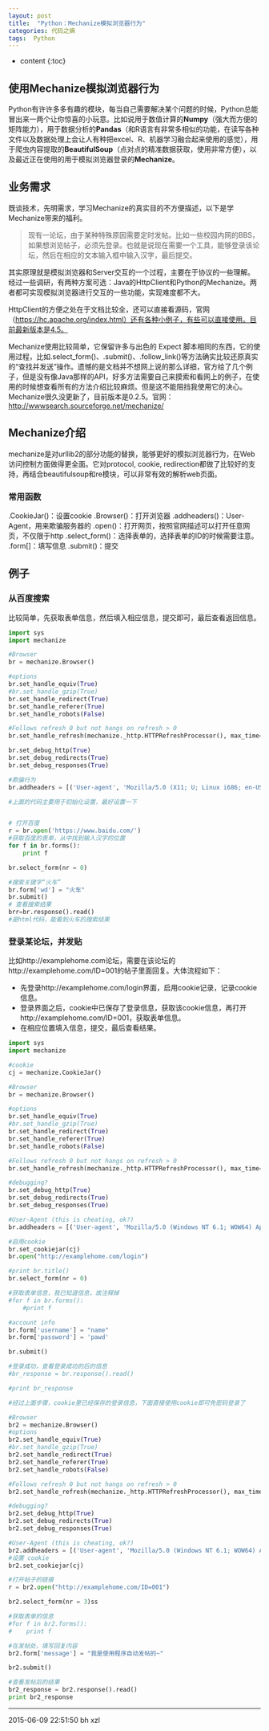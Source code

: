 ```yaml
---
layout: post
title:  "Python：Mechanize模拟浏览器行为"
categories: 代码之熵
tags:  Python
---
```


* content
{:toc}

## 使用Mechanize模拟浏览器行为

Python有许许多多有趣的模块，每当自己需要解决某个问题的时候，Python总能冒出来一两个让你惊喜的小玩意。比如说用于数值计算的**Numpy**（强大而方便的矩阵能力），用于数据分析的**Pandas**（和R语言有非常多相似的功能，在读写各种文件以及数据处理上会让人有种把excel、R、机器学习融合起来使用的感觉），用于爬虫内容提取的**BeautifulSoup**（点对点的精准数据获取，使用非常方便），以及最近正在使用的用于模拟浏览器登录的**Mechanize**。





## 业务需求

既谈技术，先明需求，学习Mechanize的真实目的不方便描述，以下是学Mechanize带来的福利。

>现有一论坛，由于某种特殊原因需要定时发帖。比如一些校园内网的BBS，如果想浏览帖子，必须先登录。也就是说现在需要一个工具，能够登录该论坛，然后在相应的文本输入框中输入汉字，最后提交。

其实原理就是模拟浏览器和Server交互的一个过程，主要在于协议的一些理解。经过一些调研，有两种方案可选：Java的HttpClient和Python的Mechanize。两者都可实现模拟浏览器进行交互的一些功能，实现难度都不大。

HttpClient的方便之处在于文档比较全，还可以直接看源码，官网（https://hc.apache.org/index.html）还有各种小例子，有些可以直接使用。目前最新版本是4.5。

Mechanize使用比较简单，它保留许多与出色的 Expect 脚本相同的东西，它的使用过程，比如.select_form()、.submit()、.follow_link()等方法确实比较还原真实的“查找并发送”操作。遗憾的是文档并不想网上说的那么详细，官方给了几个例子，但是没有像Java那样的API，好多方法需要自己来摸索和看网上的例子，在使用的时候想查看所有的方法介绍比较麻烦。但是这不能阻挡我使用它的决心。Mechanize很久没更新了，目前版本是0.2.5。官网：http://wwwsearch.sourceforge.net/mechanize/

## Mechanize介绍

mechanize是对urllib2的部分功能的替换，能够更好的模拟浏览器行为，在Web访问控制方面做得更全面。它对protocol, cookie, redirection都做了比较好的支持，再结合beautifulsoup和re模块，可以非常有效的解析web页面。

### 常用函数

.CookieJar()：设置cookie
.Browser()：打开浏览器
.addheaders()：User-Agent，用来欺骗服务器的
.open()：打开网页，按照官网描述可以打开任意网页，不仅限于http
.select_form()：选择表单的，选择表单的ID的时候需要注意。
.form[]：填写信息
.submit()：提交

## 例子

### 从百度搜索

比较简单，先获取表单信息，然后填入相应信息，提交即可，最后查看返回信息。

```python
import sys
import mechanize

#Browser
br = mechanize.Browser()

#options
br.set_handle_equiv(True)
#br.set_handle_gzip(True)
br.set_handle_redirect(True)
br.set_handle_referer(True)
br.set_handle_robots(False)

#Follows refresh 0 but not hangs on refresh > 0
br.set_handle_refresh(mechanize._http.HTTPRefreshProcessor(), max_time=1)

br.set_debug_http(True)
br.set_debug_redirects(True)
br.set_debug_responses(True)

#欺骗行为
br.addheaders = [('User-agent', 'Mozilla/5.0 (X11; U; Linux i686; en-US; rv:1.9.0.1) Gecko/2008071615 Fedora/3.0.1-1.fc9 Firefox/3.0.1')]

#上面的代码主要用于初始化设置，最好设置一下


# 打开百度
r = br.open('https://www.baidu.com/')
#获取百度的表单，从中找到输入汉字的位置
for f in br.forms():
    print f

br.select_form(nr = 0)

#搜索关键字“火车”
br.form['wd'] = "火车"
br.submit()
# 查看搜索结果
brr=br.response().read()
#是html代码，能看到火车的搜索结果
```

### 登录某论坛，并发贴

比如http://examplehome.com论坛，需要在该论坛的http://examplehome.com/ID=001的帖子里面回复。大体流程如下：

 - 先登录http://examplehome.com/login界面，启用cookie记录，记录cookie信息。
 - 登录界面之后，cookie中已保存了登录信息，获取该cookie信息，再打开http://examplehome.com/ID=001，获取表单信息。
 - 在相应位置填入信息，提交，最后查看结果。


```python
import sys
import mechanize

#cookie
cj = mechanize.CookieJar()

#Browser
br = mechanize.Browser()

#options
br.set_handle_equiv(True)
#br.set_handle_gzip(True)
br.set_handle_redirect(True)
br.set_handle_referer(True)
br.set_handle_robots(False)

#Follows refresh 0 but not hangs on refresh > 0
br.set_handle_refresh(mechanize._http.HTTPRefreshProcessor(), max_time=1)

#debugging?
br.set_debug_http(True)
br.set_debug_redirects(True)
br.set_debug_responses(True)

#User-Agent (this is cheating, ok?)
br.addheaders = [('User-agent', 'Mozilla/5.0 (Windows NT 6.1; WOW64) AppleWebKit/537.36 (KHTML, like Gecko) Chrome/43.0.2357.81 Safari/537.36')]

#启用cookie
br.set_cookiejar(cj)
br.open("http://examplehome.com/login")

#print br.title()
br.select_form(nr = 0)

#获取表单信息，我已知道信息，故注释掉
#for f in br.forms():
    #print f

#account info
br.form['username'] = "name"
br.form['password'] = 'pawd'

br.submit()

#登录成功，查看登录成功的后的信息
#br_response = br.response().read()

#print br_response

#经过上面步骤，cookie里已经保存的登录信息，下面直接使用cookie即可免密码登录了

#Browser
br2 = mechanize.Browser()
#options
br2.set_handle_equiv(True)
#br.set_handle_gzip(True)
br2.set_handle_redirect(True)
br2.set_handle_referer(True)
br2.set_handle_robots(False)

#Follows refresh 0 but not hangs on refresh > 0
br2.set_handle_refresh(mechanize._http.HTTPRefreshProcessor(), max_time=1)

#debugging?
br2.set_debug_http(True)
br2.set_debug_redirects(True)
br2.set_debug_responses(True)

#User-Agent (this is cheating, ok?)
br2.addheaders = [('User-agent', 'Mozilla/5.0 (Windows NT 6.1; WOW64) AppleWebKit/537.36 (KHTML, like Gecko) Chrome/43.0.2357.81 Safari/537.36')]
#设置 cookie
br2.set_cookiejar(cj)

#打开帖子的链接
r = br2.open("http://examplehome.com/ID=001")

br2.select_form(nr = 3)ss

#获取表单的信息
#for f in br2.forms():
#    print f

#在发帖处，填写回复内容
br2.form['message'] = "我是使用程序自动发帖的~"

br2.submit()

#查看发帖后的结果
br2_response = br2.response().read()
print br2_response

```

***
2015-06-09 22:51:50 bh xzl
